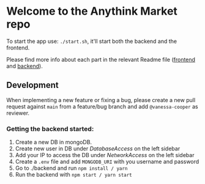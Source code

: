 # Welcome to the Anythink Market repo

To start the app use: `./start.sh`, it'll start both the backend and the frontend.

Please find more info about each part in the relevant Readme file ([frontend](frontend/readme.md) and [backend](backend/README.md)).

## Development

When implementing a new feature or fixing a bug, please create a new pull request against `main` from a feature/bug branch and add `@vanessa-cooper` as reviewer.

### Getting the backend started:

1. Create a new DB in mongoDB.
2. Create new user in DB under _DatabaseAccess_ on the left sidebar
3. Add your IP to access the DB under _NetworkAccess_ on the left sidebar
4. Create a `.env` file and add `MONGODB_URI` with you username and password
5. Go to ./backend and run `npm install / yarn`
6. Run the backend with `npm start / yarn start`
